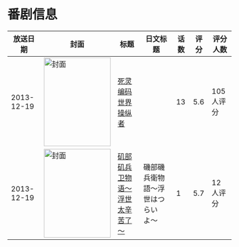 # 番剧信息

|放送日期|封面|标题|日文标题|话数|评分|评分人数|
|---|---|---|---|---|---|---|
|2013-12-19|<img src="//lain.bgm.tv/pic/cover/c/ee/f7/90931_JVZJB.jpg" alt="封面" style="width:150px;height:200px;object-fit:cover;">|[死灵编码 世界操纵者](https://bangumi.tv/subject/90931)||13|5.6|105人评分|
|2013-12-19|<img src="//lain.bgm.tv/pic/cover/c/7e/12/205191_33aIs.jpg" alt="封面" style="width:150px;height:200px;object-fit:cover;">|[矶部矶兵卫物语～浮世太辛苦了～](https://bangumi.tv/subject/205191)|磯部磯兵衛物語〜浮世はつらいよ〜|1|5.7|12人评分|
